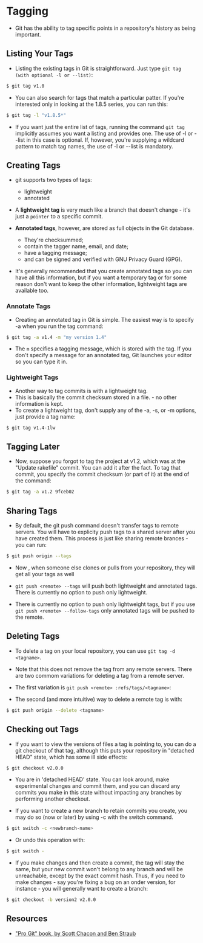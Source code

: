 # Tagging

- Git has the ability to tag specific points in a repository's history as being important.

## Listing Your Tags

- Listing the existing tags in Git is straightforward. Just type `git tag (with optional -l or --list)`:

```zsh
$ git tag v1.0
```

- You can also search for tags that match a particular patter. If you're interested only in looking at the 1.8.5 series, you can run this:

```zsh
$ git tag -l "v1.8.5*"
```

- If you want just the entire list of tags, running the command `git tag` implicitly assumes you want a listing and provides one. The use of -l or --list in this case is optional. If, however, you're supplying a wildcard pattern to match tag names, the use of -l or --list is mandatory.

## Creating Tags

- git supports two types of tags:

  - lightweight
  - annotated

- A **lightweight tag** is very much like a branch that doesn't change - it's just a `pointer` to a specific commit.

- **Annotated tags**, however, are stored as full objects in the Git database.

  - They're checksummed;
  - contain the tagger name, email, and date;
  - have a tagging message;
  - and can be signed and verified with GNU Privacy Guard (GPG).

- It's generally recommended that you create annotated tags so you can have all this information, but if you want a temporary tag or for some reason don't want to keep the other information, lightweight tags are available too.

### Annotate Tags

- Creating an annotated tag in Git is simple. The easiest way is to specify -a when you run the tag command:

```zsh
$ git tag -a v1.4 -m "my version 1.4"
```

- The `m` specifies a tagging message, which is stored with the tag. If you don't specify a message for an annotated tag, Git launches your editor so you can type it in.

### Lightweight Tags

- Another way to tag commits is with a lightweight tag.
- This is basically the commit checksum stored in a file. - no other information is kept.
- To create a lightweight tag, don't supply any of the -a, -s, or -m options, just provide a tag name:

```zsh
$ git tag v1.4-1lw
```

## Tagging Later

- Now, suppose you forgot to tag the project at v1.2, which was at the "Update rakefile" commit. You can add it after the fact. To tag that commit, you specify the commit checksum (or part of it) at the end of the command:

```zsh
$ git tag -a v1.2 9fceb02
```

## Sharing Tags

- By default, the git push command doesn't transfer tags to remote servers. You will have to explicity push tags to a shared server after you have created them. This process is just like sharing remote brances - you can run:

```zsh
$ git push origin --tags
```

- Now , when someone else clones or pulls from your repository, they will get all your tags as well

- `git push <remote> --tags` will push both lightweight and annotated tags. There is currently no option to push only lightweight.

- There is currently no option to push only lightweight tags, but if you use `git push <remote> --follow-tags` only annotated tags will be pushed to the remote.

## Deleting Tags

- To delete a tag on your local repository, you can use `git tag -d <tagname>`.
- Note that this does not remove the tag from any remote servers. There are two commom variations for deleting a tag from a remote server.

- The first variation is `git push <remote> :refs/tags/<tagname>`:

- The second (and more intuitive) way to delete a remote tag is with:

```zsh
$ git push origin --delete <tagname>
```

## Checking out Tags

- If you want to view the versions of files a tag is pointing to, you can do a git checkout of that tag, although this puts your repository in "detached HEAD" state, which has some ill side effects:

```zsh
$ git checkout v2.0.0
```

- You are in 'detached HEAD' state. You can look around, make experimental changes and commit them, and you can discard any commits you make in this state without impacting any branches by performing another checkout.

- If you want to create a new branch to retain commits you create, you may do so (now or later) by using -c with the switch command.

```zsh
$ git switch -c <newbranch-name>
```

- Or undo this operation with:

```zsh
$ git switch -
```

- If you make changes and then create a commit, the tag will stay the same, but your new commit won't belong to any branch and will be unreachable, except by the exact commit hash. Thus, if you need to make changes - say you're fixing a bug on an onder version, for instance - you will generally want to create a branch:

```zsh
$ git checkout -b version2 v2.0.0
```

## Resources

- ["Pro Git" book, by Scott Chacon and Ben Straub](https://git-scm.com/book/en/v2)
